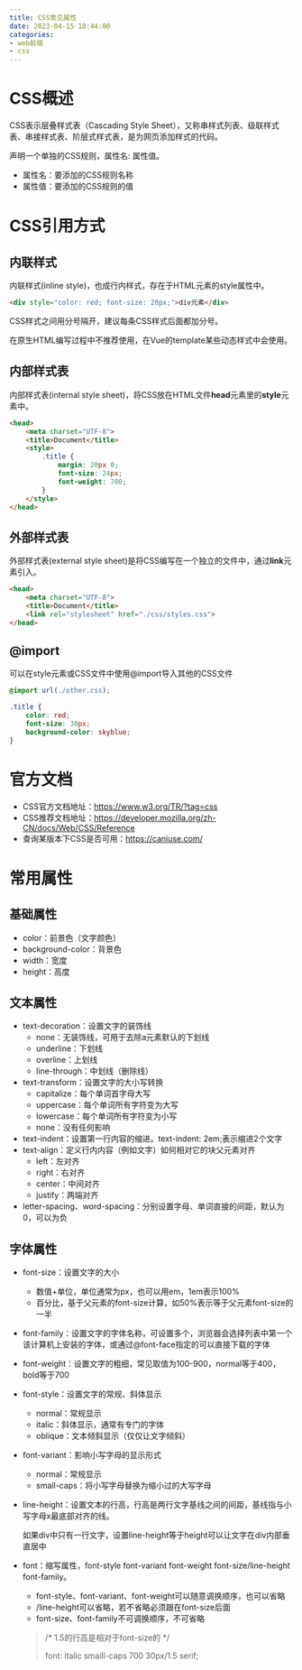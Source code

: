 ```yaml
---
title: CSS常见属性
date: 2023-04-15 10:44:00
categories: 
- web前端
- css
---
```




# CSS概述

CSS表示层叠样式表（Cascading Style Sheet），又称串样式列表、级联样式表、串接样式表、阶层式样式表，是为网页添加样式的代码。

声明一个单独的CSS规则，属性名: 属性值。

* 属性名：要添加的CSS规则名称
* 属性值：要添加的CSS规则的值



# CSS引用方式

## 内联样式

内联样式(inline style)，也成行内样式，存在于HTML元素的style属性中。

```html
<div style="color: red; font-size: 20px;">div元素</div>
```

CSS样式之间用分号隔开，建议每条CSS样式后面都加分号。

在原生HTML编写过程中不推荐使用，在Vue的template某些动态样式中会使用。



## 内部样式表

内部样式表(internal style sheet)，将CSS放在HTML文件**head**元素里的**style**元素中。

```html
<head>
    <meta charset="UTF-8">
    <title>Document</title>
    <style>
        .title {
            margin: 20px 0;
            font-size: 24px;
            font-weight: 700;
        }
    </style>
</head>
```





## 外部样式表

外部样式表(external style sheet)是将CSS编写在一个独立的文件中，通过**link**元素引入。

```html
<head>
    <meta charset="UTF-8">
    <title>Document</title>
    <link rel="stylesheet" href="./css/styles.css">
</head>
```





## @import

可以在style元素或CSS文件中使用@import导入其他的CSS文件

```css
@import url(./other.css);

.title {
    color: red;
    font-size: 30px;
    background-color: skyblue;
}
```





# 官方文档

* CSS官方文档地址：https://www.w3.org/TR/?tag=css
* CSS推荐文档地址：https://developer.mozilla.org/zh-CN/docs/Web/CSS/Reference
* 查询某版本下CSS是否可用：https://caniuse.com/





# 常用属性

## 基础属性

* color：前景色（文字颜色）
* background-color：背景色
* width：宽度
* height：高度



## 文本属性

* text-decoration：设置文字的装饰线
  * none：无装饰线，可用于去除a元素默认的下划线
  * underline：下划线
  * overline：上划线
  * line-through：中划线（删除线）
* text-transform：设置文字的大小写转换
  * capitalize：每个单词首字母大写
  * uppercase：每个单词所有字符变为大写
  * lowercase：每个单词所有字符变为小写
  * none：没有任何影响
* text-indent：设置第一行内容的缩进。text-indent: 2em;表示缩进2个文字
* text-align：定义行内内容（例如文字）如何相对它的块父元素对齐
  * left：左对齐
  * right：右对齐
  * center：中间对齐
  * justify：两端对齐
* letter-spacing、word-spacing：分别设置字母、单词直接的间距，默认为0，可以为负





## 字体属性

* font-size：设置文字的大小

  * 数值+单位，单位通常为px，也可以用em，1em表示100%
  * 百分比，基于父元素的font-size计算，如50%表示等于父元素font-size的一半

* font-family：设置文字的字体名称，可设置多个，浏览器会选择列表中第一个该计算机上安装的字体，或通过@font-face指定的可以直接下载的字体

* font-weight：设置文字的粗细，常见取值为100-900，normal等于400，bold等于700

* font-style：设置文字的常规、斜体显示

  * normal：常规显示
  * italic：斜体显示，通常有专门的字体
  * oblique：文本倾斜显示（仅仅让文字倾斜）

* font-variant：影响小写字母的显示形式

  * normal：常规显示
  * small-caps：将小写字母替换为缩小过的大写字母

* line-height：设置文本的行高，行高是两行文字基线之间的间距，基线指与小写字母x最底部对齐的线。

  如果div中只有一行文字，设置line-height等于height可以让文字在div内部垂直居中

* font：缩写属性，font-style font-variant font-weight font-size/line-height font-family。

  * font-style、font-variant、font-weight可以随意调换顺序，也可以省略
  * /line-height可以省略，若不省略必须跟在font-size后面
  * font-size、font-family不可调换顺序，不可省略

  > /*  1.5的行高是相对于font-size的 */
  >
  > font: italic smaill-caps 700 30px/1.5 serif;
